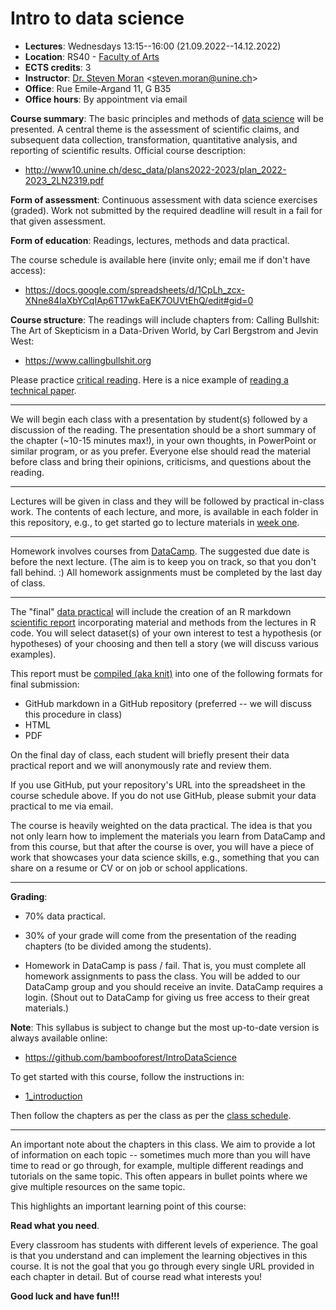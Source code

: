 # Intro to data science

* **Lectures**: Wednesdays 13:15--16:00 (21.09.2022--14.12.2022)
* **Location**: RS40 - [Faculty of Arts](https://goo.gl/maps/ufPzXmoxHDXrbPrx6)
* **ECTS credits**: 3
* **Instructor**: [Dr. Steven Moran](https://www.unine.ch/evolang/home/team/steven-moran.html) \<steven.moran@unine.ch\>
* **Office**: Rue Emile-Argand 11, G B35
* **Office hours**: By appointment via email

**Course summary**: The basic principles and methods of [data science](https://en.wikipedia.org/wiki/Data_science) will be presented. A central theme is the assessment of scientific claims, and subsequent data collection, transformation, quantitative analysis, and reporting of scientific results. Official course description:

* http://www10.unine.ch/desc_data/plans2022-2023/plan_2022-2023_2LN2319.pdf

**Form of assessment**: Continuous assessment with data science exercises (graded). Work not submitted by the required deadline will result in a fail for that given assessment.

**Form of education**: Readings, lectures, methods and data practical.

The course schedule is available here (invite only; email me if don't have access):

* https://docs.google.com/spreadsheets/d/1CpLh_zcx-XNne84IaXbYCqIAp6T17wkEaEK7OUVtEhQ/edit#gid=0

**Course structure**: The readings will include chapters from: Calling Bullshit: The Art of Skepticism in a Data-Driven World, by Carl Bergstrom and Jevin West: 

* https://www.callingbullshit.org

Please practice [critical reading](https://faculty.washington.edu/ebender/critical_reading.pdf). Here is a nice example of [reading a technical paper](https://jofrhwld.github.io/teaching/courses/2022_lin517/reading/). 

***

We will begin each class with a presentation by student(s) followed by a discussion of the reading. The presentation should be a short summary of the chapter (~10-15 minutes max!), in your own thoughts, in PowerPoint or similar program, or as you prefer. Everyone else should read the material before class and bring their opinions, criticisms, and questions about the reading.

***

Lectures will be given in class and they will be followed by practical in-class work. The contents of each lecture, and more, is available in each folder in this repository, e.g., to get started go to lecture materials in [week one](1_introduction).

***

Homework involves courses from [DataCamp](https://www.datacamp.com). The suggested due date is before the next lecture. (The aim is to keep you on track, so that you don't fall behind. :)  All homework assignments must be completed by the last day of class.

***

The "final" [data practical](data_practical.md) will include the creation of an R markdown [scientific report](2_scientific_reports) incorporating material and methods from the lectures in R code. You will select dataset(s) of your own interest to test a hypothesis (or hypotheses) of your choosing and then tell a story (we will discuss various examples). 

This report must be [compiled (aka knit)](https://github.com/bambooforest/IntroDataScience/tree/main/2_writing_scientific_reports#r-markdown-overview) into one of the following formats for final submission:

* GitHub markdown in a GitHub repository (preferred -- we will discuss this procedure in class)
* HTML
* PDF

On the final day of class, each student will briefly present their data practical report and we will anonymously rate and review them.

If you use GitHub, put your repository's URL into the spreadsheet in the course schedule above. If you do not use GitHub, please submit your data practical to me via email.

The course is heavily weighted on the data practical. The idea is that you not only learn how to implement the materials you learn from DataCamp and from this course, but that after the course is over, you will have a piece of work that showcases your data science skills, e.g., something that you can share on a resume or CV or on job or school applications.

***

**Grading**: 

* 70% data practical.

* 30% of your grade will come from the presentation of the reading chapters (to be divided among the students). 

* Homework in DataCamp is pass / fail. That is, you must complete all homework assignments to pass the class. You will be added to our DataCamp group and you should receive an invite. DataCamp requires a login. (Shout out to DataCamp for giving us free access to their great materials.)

**Note**: This syllabus is subject to change but the most up-to-date version is always available online:

* https://github.com/bambooforest/IntroDataScience

To get started with this course, follow the instructions in:

* [1_introduction](https://github.com/bambooforest/IntroDataScience/tree/main/1_introduction)

Then follow the chapters as per the class as per the [class schedule](https://docs.google.com/spreadsheets/d/1CpLh_zcx-XNne84IaXbYCqIAp6T17wkEaEK7OUVtEhQ/edit?usp=sharing).

***

An important note about the chapters in this class. We aim to provide a lot of information on each topic -- sometimes much more than you will have time to read or go through, for example, multiple different readings and tutorials on the same topic. This often appears in bullet points where we give multiple resources on the same topic.

This highlights an important learning point of this course:

**Read what you need**.

Every classroom has students with different levels of experience. The goal is that you understand and can implement the learning objectives in this course. It is not the goal that you go through every single URL provided in each chapter in detail. But of course read what interests you!

**Good luck and have fun!!!**
